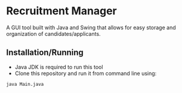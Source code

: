 # Recruitment Manager
A GUI tool built with Java and Swing that allows for easy storage and organization of candidates/applicants.

## Installation/Running
 - Java JDK is required to run this tool
 - Clone this repository and run it from command line using:
```bash
java Main.java
```
